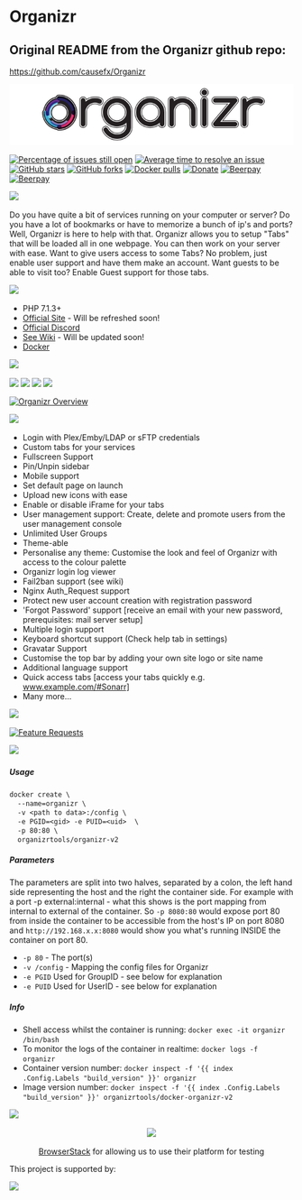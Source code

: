 # Organizr

## Original README from the Organizr github repo:

https://github.com/causefx/Organizr


<p align="center"><img src="https://github.com/causefx/Organizr/raw/v2-develop/plugins/images/organizr/logo-wide.png"></p>

[![Percentage of issues still open](http://isitmaintained.com/badge/open/causefx/Organizr.svg)](http://isitmaintained.com/project/causefx/Organizr "Percentage of issues still open")
[![Average time to resolve an issue](http://isitmaintained.com/badge/resolution/causefx/Organizr.svg)](http://isitmaintained.com/project/causefx/Organizr "Average time to resolve an issue")
[![GitHub stars](https://img.shields.io/github/stars/causefx/Organizr.svg)](https://github.com/causefx/Organizr/stargazers)
[![GitHub forks](https://img.shields.io/github/forks/causefx/Organizr.svg)](https://github.com/causefx/Organizr/network)
[![Docker pulls](https://img.shields.io/docker/pulls/organizrtools/organizr-v2.svg)](https://hub.docker.com/r/organizrtools/organizr-v2)
[![Donate](https://img.shields.io/badge/Donate-PayPal-green.svg)](https://paypal.me/causefx)
[![Beerpay](https://beerpay.io/causefx/Organizr/badge.svg?style=beer-square)](https://beerpay.io/causefx/Organizr)  [![Beerpay](https://beerpay.io/causefx/Organizr/make-wish.svg?style=flat-square)](https://beerpay.io/causefx/Organizr?focus=wish)

<img src="https://user-images.githubusercontent.com/16184466/53614282-a91e9e00-3b96-11e9-9b3e-d249775ecaa1.png">

Do you have quite a bit of services running on your computer or server?  Do you have a lot of bookmarks or have to memorize a bunch of ip's and ports?  Well, Organizr is here to help with that.  Organizr allows you to setup "Tabs" that will be loaded all in one webpage.  You can then work on your server with ease.  Want to give users access to some Tabs?  No problem, just enable user support and have them make an account.  Want guests to be able to visit too?  Enable Guest support for those tabs.

<img src="https://user-images.githubusercontent.com/16184466/53614285-a9b73480-3b96-11e9-835e-9fadd045582b.png">

- PHP 7.1.3+
- [Official Site](https://organizr.app) - Will be refreshed soon!
- [Official Discord](https://organizr.app/discord)
- [See Wiki](https://github.com/causefx/Organizr/wiki) - Will be updated soon!
- [Docker](https://hub.docker.com/r/organizrtools/organizr-v2/)

<img src="https://user-images.githubusercontent.com/16184466/53614284-a9b73480-3b96-11e9-9bea-d7a30b294267.png">

<img src="https://user-images.githubusercontent.com/16184466/53615855-35cc5a80-3b9d-11e9-882b-f09f3eb18173.png" width="23%"></img> <img src="https://user-images.githubusercontent.com/16184466/53615856-35cc5a80-3b9d-11e9-8428-1f2ae05da2c9.png" width="23%"></img> <img src="https://user-images.githubusercontent.com/16184466/53615857-35cc5a80-3b9d-11e9-82bf-91987c529e72.png" width="23%"></img> <img src="https://user-images.githubusercontent.com/16184466/53615858-35cc5a80-3b9d-11e9-8149-01a7fcd9160a.png" width="23%"></img> 

[![Organizr Overview](https://img.youtube.com/vi/LZL4smFB6wU/0.jpg)](https://www.youtube.com/watch?v=LZL4smFB6wU)

<img src="https://user-images.githubusercontent.com/16184466/53614283-a9b73480-3b96-11e9-90ef-6e752e067884.png">

- Login with Plex/Emby/LDAP or sFTP credentials
- Custom tabs for your services
- Fullscreen Support
- Pin/Unpin sidebar
- Mobile support
- Set default page on launch
- Upload new icons with ease
- Enable or disable iFrame for your tabs
- User management support: Create, delete and promote users from the user management console
- Unlimited User Groups
- Theme-able
- Personalise any theme: Customise the look and feel of Organizr with access to the colour palette
- Organizr login log viewer 
- Fail2ban support (see wiki)
- Nginx Auth_Request support
- Protect new user account creation with registration password
- 'Forgot Password' support [receive an email with your new password, prerequisites: mail server setup]
- Multiple login support
- Keyboard shortcut support (Check help tab in settings)
- Gravatar Support
- Customise the top bar by adding your own site logo or site name
- Additional language support
- Quick access tabs [access your tabs quickly e.g. www.example.com/#Sonarr]
- Many more...

<img src="https://user-images.githubusercontent.com/16184466/53614286-a9b73480-3b96-11e9-8495-4944b85b1313.png">

[![Feature Requests](http://feathub.com/causefx/Organizr?format=svg)](http://feathub.com/causefx/Organizr)

<img src="https://user-images.githubusercontent.com/16184466/53667702-fcdcc600-3c2e-11e9-8828-860e531e8096.png">

##### Usage
```
docker create \
  --name=organizr \
  -v <path to data>:/config \
  -e PGID=<gid> -e PUID=<uid>  \
  -p 80:80 \
  organizrtools/organizr-v2
```
##### Parameters
The parameters are split into two halves, separated by a colon, the left hand side representing the host and the right the container side. For example with a port -p external:internal - what this shows is the port mapping from internal to external of the container. So `-p 8080:80` would expose port 80 from inside the container to be accessible from the host's IP on port 8080 and `http://192.168.x.x:8080` would show you what's running INSIDE the container on port 80.

* `-p 80` - The port(s)
* `-v /config` - Mapping the config files for Organizr
* `-e PGID` Used for GroupID - see below for explanation
* `-e PUID` Used for UserID - see below for explanation

##### Info
* Shell access whilst the container is running: `docker exec -it organizr /bin/bash`
* To monitor the logs of the container in realtime: `docker logs -f organizr`
* Container version number: `docker inspect -f '{{ index .Config.Labels "build_version" }}' organizr`
* Image version number: `docker inspect -f '{{ index .Config.Labels "build_version" }}' organizrtools/docker-organizr-v2`

<img src="https://user-images.githubusercontent.com/16184466/53614287-a9b73480-3b96-11e9-9c8e-e32b4ae20c0d.png">

<p align="center"><a href="https://www.browserstack.com"><img src="https://avatars2.githubusercontent.com/u/1119453?s=200&v=4g"></a></p>
<p align="center"><a href="https://www.browserstack.com">BrowserStack</a> for allowing us to use their platform for testing</p>
<p>This project is supported by:</p>
<p>
  <a href="https://www.digitalocean.com/">
    <img src="https://opensource.nyc3.cdn.digitaloceanspaces.com/attribution/assets/SVG/DO_Logo_horizontal_blue.svg" width="201px">
  </a>
</p>